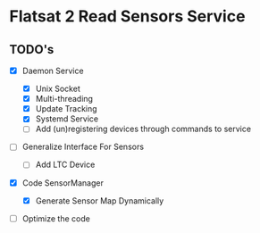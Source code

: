 # Flatsat 2 Read Sensors Service

## TODO's 

- [X] Daemon Service 
    - [X] Unix Socket 
    - [X] Multi-threading
    - [X] Update Tracking 
    - [X] Systemd Service
    - [ ] Add (un)registering devices through commands to service 
- [ ] Generalize Interface For Sensors 
    - [ ] Add LTC Device 
- [X] Code SensorManager
    - [x] Generate Sensor Map Dynamically
- [ ] Optimize the code 



